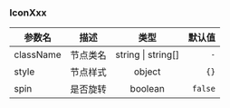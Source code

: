 ### IconXxx

| 参数名    |   描述   |        类型        |  默认值 |
| --------- | :------: | :----------------: | ------: |
| className | 节点类名 | string \| string[] |     `-` |
| style     | 节点样式 |       object       |    `{}` |
| spin      | 是否旋转 |      boolean       | `false` |
